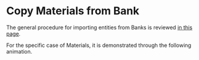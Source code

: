 # Copy Materials from Bank

The general procedure for importing entities from Banks is reviewed  [in this page](../../entities-general/actions/copy-bank.md).

For the specific case of Materials, it is demonstrated through the following animation.

<img data-gifffer="/images/materials/bank_materials.gif" />
